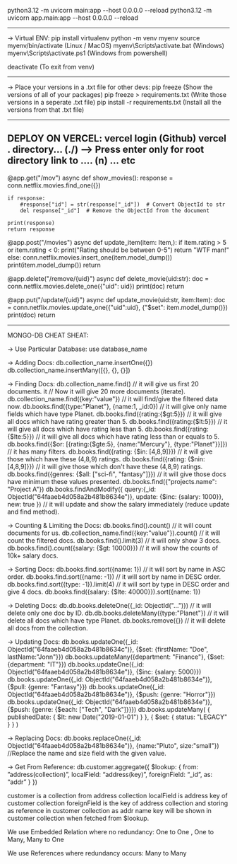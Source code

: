 python3.12 -m uvicorn main:app --host 0.0.0.0 --reload
python3.12 -m uvicorn app.main:app --host 0.0.0.0 --reload

----------------------------------------------------------------------------------
-> Virtual ENV:
pip install virtualenv
python -m venv myenv
source myenv/bin/activate (Linux / MacOS)
myenv\Scripts\activate.bat (Windows)
myenv\Scripts\activate.ps1 (Windows from powershell)

deactivate (To exit from venv)

----------------------------------------------------------------------------------
-> Place your versions in a .txt file for other devs:
pip freeze (Show the versions of all of your packages)
pip freeze > requirements.txt (Write those versions in a seperate .txt file)
pip install -r requirements.txt (Install all the versions from that .txt file)

----------------------------------------------------------------------------------

DEPLOY ON VERCEL:
vercel login (Github)
vercel .
directory... (./)  --> Press enter only for root directory
link to .... (n)
... etc
----------------------------------------------------------------------------------
@app.get("/mov")
async def show_movies():
    response = conn.netflix.movies.find_one({})
    
    if response:
        #response["id"] = str(response["_id"])  # Convert ObjectId to str
        del response["_id"]  # Remove the ObjectId from the document
        
    print(response)
    return response

@app.post("/movies")
async def update_item(item: Item,):
    if item.rating > 5 or item.rating < 0:
        print("Rating should be between 0-5")
        return "WTF man!"
    else:
        conn.netflix.movies.insert_one(item.model_dump())
        print(item.model_dump())
        return

@app.delete("/remove/{uid}")
async def delete_movie(uid:str):
    doc = conn.netflix.movies.delete_one({"uid": uid})
    print(doc)
    return

@app.put("/update/{uid}")
async def update_movie(uid:str, item:Item):
    doc = conn.netflix.movies.update_one({"uid":uid}, {"$set": item.model_dump()})
    print(doc)
    return

----------------------------------------------------------------------------------
MONGO-DB CHEAT SHEAT:

-> Use Particular Database:
use database_name


-> Adding Docs:
db.collection_name.insertOne({})
db.collection_name.insertMany([{}, {}, {}])


-> Finding Docs:
db.collection_name.find()   // it will give us first 20 documents.
it                            // Now it will give 20 more documents (iterate).
db.collection_name.find({key:"value"})     // it will find/give the filtered data now.
db.books.find({type:"Planet"}, {name:1, _id:0})     // it will give only name fields which have type Planet.
db.books.find({rating:{$gt:5}})              // it will give all docs which have rating greater than 5.
db.books.find({rating:{$lt:5}})              // it will give all docs which have rating less than 5.
db.books.find({rating:{$lte:5}})             // it will give all docs which have rating less than or equals to 5.
db.books.find({$or: [{rating:{$gte:5}, {name:"Mercury"}, {type:"Planet"}}]})     // it has many filters.
db.books.find({rating: {$in: [4,8,9]}})      // it will give those which have these (4,8,9) ratings.
db.books.find({rating: {$nin: [4,8,9]}})      // it will give those which don't have these (4,8,9) ratings.
db.books.find({genres: {$all: ["sci-fi", "fantasy"]}})   // it will give those docs have minimum these values presented.
db.books.find({"projects.name": "Project A"})
db.books.findAndModify({
   query:{_id: ObjectId("64faaeb4d058a2b481b8634e")},
   update: {$inc: {salary: 1000}},
   new: true
})       // it will update and show the salary immediately (reduce update and find method).


-> Counting & Limiting the Docs:
db.books.find().count()                                 // it will count documents for us.
db.collection_name.find({key:"value"}).count()        // it will count the filtered docs.
db.books.find().limit(3)                                // it will only show 3 docs.
db.books.find().count({salary: {$gt: 10000}})           // it will show the counts of 10k+ salary docs.


-> Sorting Docs:
db.books.find.sort({name: 1})                  // it will sort by name in ASC order.
db.books.find.sort({name: -1})                 // it will sort by name in DESC order.
db.books.find.sort({type: -1}).limit(4)        // it will sort by type in DESC order and give 4 docs.
db.books.find({salary: {$lte: 40000}}).sort({name: 1})


-> Deleting Docs:
db.db.books.deleteOne({_id: ObjectId("...")})    // it will delete only one doc by ID.
db.db.books.deleteMany({type:"Planet"})          // it will delete all docs which have type Planet.
db.books.remove({})                              // it will delete all docs from the collection.


-> Updating Docs:
db.books.updateOne({_id: ObjectId("64faaeb4d058a2b481b8634c")}, {$set: {firstName: "Doe", lastName:"Jonn"}})
db.books.updateMany({department: "Finance"}, {$set: {department: "IT"}})
db.books.updateOne({_id: ObjectId("64faaeb4d058a2b481b8634e")}, {$inc: {salary: 5000}})
db.books.updateOne({_id: ObjectId("64faaeb4d058a2b481b8634e")}, {$pull: {genre: "Fantasy"}})
db.books.updateOne({_id: ObjectId("64faaeb4d058a2b481b8634e")}, {$push: {genre: "Horror"}})
db.books.updateOne({_id: ObjectId("64faaeb4d058a2b481b8634e")}, {$push: {genre: {$each: ["Tech", "Dark"]}}})
db.books.updateMany(
  { publishedDate: { $lt: new Date("2019-01-01") } },
  { $set: { status: "LEGACY" } }
)


-> Replacing Docs:
db.books.replaceOne({_id: ObjectId("64faaeb4d058a2b481b8634e")}, {name:"Pluto", size:"small"})    //Replace the name and size field with the given value.

-> Get From Reference:
db.customer.aggregate({ $lookup: { from: ”address(collection)”, localField: “address(key)”, foreignField: “_id”, as: “addr” } })

customer is a collection
from address collection
localField is address key of customer collection
foreignField is the key of address collection and storing as reference in customer collection
as addr name key will be shown in customer collection when fetched from $lookup.

We use Embedded Relation where no redundancy:
One to One , One to Many, Many to One

We use References where redundancy occurs:
Many to Many
